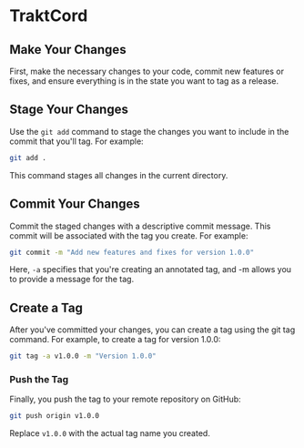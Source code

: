 # TraktCord
## Make Your Changes

First, make the necessary changes to your code, commit new features or fixes, and ensure everything is in the state you want to tag as a release.

## Stage Your Changes

Use the `git add` command to stage the changes you want to include in the commit that you'll tag. For example:

```bash
git add .
```
This command stages all changes in the current directory.


## Commit Your Changes
Commit the staged changes with a descriptive commit message. This commit will be associated with the tag you create. For example:

```bash
git commit -m "Add new features and fixes for version 1.0.0"
```
Here, `-a` specifies that you're creating an annotated tag, and -m allows you to provide a message for the tag.

## Create a Tag
After you've committed your changes, you can create a tag using the git tag command. For example, to create a tag for version 1.0.0:

```bash
git tag -a v1.0.0 -m "Version 1.0.0"
```

### Push the Tag
Finally, you push the tag to your remote repository on GitHub:

```bash
git push origin v1.0.0
```
Replace `v1.0.0` with the actual tag name you created.
